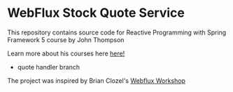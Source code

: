 # WebFlux Stock Quote Service

This repository contains source code for Reactive Programming with Spring Framework 5 course by John Thompson

Learn more about his courses here [here!](https://courses.springframework.guru)

- quote handler branch

The project was inspired by Brian Clozel's [Webflux Workshop](https://github.com/bclozel/webflux-workshop)